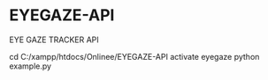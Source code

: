 # EYEGAZE-API
EYE GAZE TRACKER API


cd C:/xampp/htdocs/Onlinee/EYEGAZE-API
activate eyegaze
python example.py
